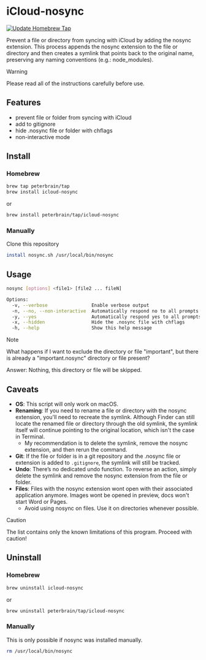 # iCloud-nosync

[![Update Homebrew Tap](https://github.com/PeterBrain/icloud-nosync/actions/workflows/update-tap.yml/badge.svg)](https://github.com/PeterBrain/icloud-nosync/actions/workflows/update-tap.yml)

Prevent a file or directory from syncing with iCloud by adding the nosync extension. This process appends the nosync extension to the file or directory and then creates a symlink that points back to the original name, preserving any naming conventions (e.g.: node_modules).

> [!WARNING]
> Please read all of the instructions carefully before use.

## Features

* prevent file or folder from syncing with iCloud
* add to gitignore
* hide .nosync file or folder with chflags
* non-interactive mode

## Install

### Homebrew

```bash
brew tap peterbrain/tap
brew install icloud-nosync
```
or
```bash
brew install peterbrain/tap/icloud-nosync
```

### Manually

Clone this repository

```bash
install nosync.sh /usr/local/bin/nosync
```

## Usage

```bash
nosync [options] <file1> [file2 ... fileN]

Options:
  -v, --verbose                Enable verbose output
  -n, --no, --non-interactive  Automatically respond no to all prompts
  -y, --yes                    Automatically respond yes to all prompts
  -x, --hidden                 Hide the .nosync file with chflags
  -h, --help                   Show this help message
```

> [!NOTE]
> What happens if I want to exclude the directory or file "important", but there is already a "important.nosync" directory or file present?
>
> Answer: Nothing, this directory or file will be skipped.

## Caveats

* **OS**: This script will only work on macOS.
* **Renaming**: If you need to rename a file or directory with the nosync extension, you'll need to recreate the symlink. Although Finder can still locate the renamed file or directory through the old symlink, the symlink itself will continue pointing to the original location, which isn't the case in Terminal.
  * My recommendation is to delete the symlink, remove the nosync extension, and then rerun the command.
* **Git**: If the file or folder is in a git repository and the .nosync file or extension is added to `.gitignore`, the symlink will still be tracked.
* **Undo**: There’s no dedicated undo function. To reverse an action, simply delete the symlink and remove the nosync extension from the file or folder.
* **Files**: Files with the nosync extension wont open with their associated application anymore. Images wont be opened in preview, docs won't start Word or Pages.
  * Avoid using nosync on files. Use it on directories whenever possible.

> [!CAUTION]
> The list contains only the known limitations of this program. Proceed with caution!

## Uninstall

### Homebrew

```bash
brew uninstall icloud-nosync
```
or
```bash
brew uninstall peterbrain/tap/icloud-nosync
```

### Manually

This is only possible if nosync was installed manually.
```bash
rm /usr/local/bin/nosync
```
